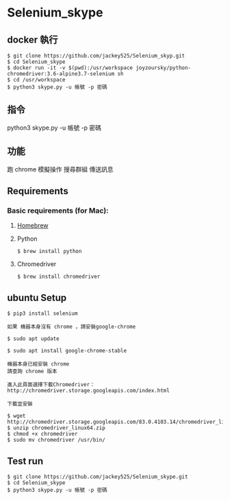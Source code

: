 # Selenium_skype

## docker 執行

```
$ git clone https://github.com/jackey525/Selenium_skyp.git
$ cd Selenium_skype
$ docker run -it -v $(pwd):/usr/workspace joyzoursky/python-chromedriver:3.6-alpine3.7-selenium sh
$ cd /usr/workspace
$ python3 skype.py -u 帳號 -p 密碼
```
## 指令
python3 skype.py -u 帳號 -p 密碼

## 功能
跑 chrome 模擬操作   搜尋群組  傳送訊息


## Requirements

### Basic requirements (for Mac):

 1. [Homebrew](http://brew.sh/)

 2. Python

	```
	$ brew install python
	```

 3. Chromedriver

	```
	$ brew install chromedriver
	```

## ubuntu Setup

```
$ pip3 install selenium
```
```
如果 機器本身沒有 chrome ，請安裝google-chrome

$ sudo apt update

$ sudo apt install google-chrome-stable
```
```
機器本身已經安裝 chrome
請查詢 chrome 版本

進入此頁面選擇下載Chromedriver： 
http://chromedriver.storage.googleapis.com/index.html

下載並安裝

$ wget http://chromedriver.storage.googleapis.com/83.0.4103.14/chromedriver_linux64.zip
$ unzip chromedriver_linux64.zip
$ chmod +x chromedriver
$ sudo mv chromedriver /usr/bin/
```


## Test run

```
$ git clone https://github.com/jackey525/Selenium_skype.git
$ cd Selenium_skype
$ python3 skype.py -u 帳號 -p 密碼
```

